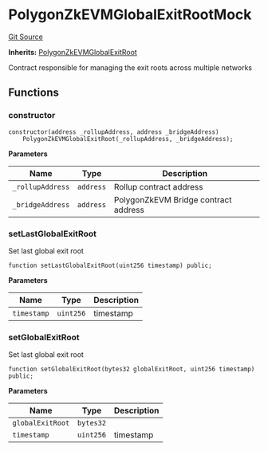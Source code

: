 # PolygonZkEVMGlobalExitRootMock
[Git Source](https://github.com/agglayer/agglayer-contracts/blob/856b421eef55a77f98f6fed45beb5ed8e3023c16/contracts/v1/mocks/PolygonZkEVMGlobalExitRootMock.sol)

**Inherits:**
[PolygonZkEVMGlobalExitRoot](/contracts/v1/PolygonZkEVMGlobalExitRoot.sol/contract.PolygonZkEVMGlobalExitRoot.md)

Contract responsible for managing the exit roots across multiple networks


## Functions
### constructor


```solidity
constructor(address _rollupAddress, address _bridgeAddress)
    PolygonZkEVMGlobalExitRoot(_rollupAddress, _bridgeAddress);
```
**Parameters**

|Name|Type|Description|
|----|----|-----------|
|`_rollupAddress`|`address`|Rollup contract address|
|`_bridgeAddress`|`address`|PolygonZkEVM Bridge contract address|


### setLastGlobalExitRoot

Set last global exit root


```solidity
function setLastGlobalExitRoot(uint256 timestamp) public;
```
**Parameters**

|Name|Type|Description|
|----|----|-----------|
|`timestamp`|`uint256`|timestamp|


### setGlobalExitRoot

Set last global exit root


```solidity
function setGlobalExitRoot(bytes32 globalExitRoot, uint256 timestamp) public;
```
**Parameters**

|Name|Type|Description|
|----|----|-----------|
|`globalExitRoot`|`bytes32`||
|`timestamp`|`uint256`|timestamp|


